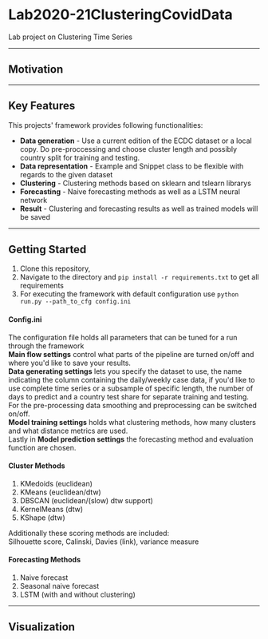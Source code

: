 # Lab2020-21ClusteringCovidData
Lab project on Clustering Time Series

---
## Motivation

---
## Key Features
This projects' framework provides following functionalities:
* **Data generation** - Use a current edition of the ECDC dataset or a local copy. Do pre-proccessing and choose cluster length and possibly country split for training and testing.
* **Data representation** - Example and Snippet class to be flexible with regards to the given dataset
* **Clustering** - Clustering methods based on sklearn and tslearn librarys
* **Forecasting** - Naive forecasting methods as well as a LSTM neural network
* **Result** - Clustering and forecasting results as well as trained models will be saved
---

## Getting Started

1. Clone this repository,
2. Navigate to the directory and `pip install -r requirements.txt` to get all requirements
3. For executing the framework with default configuration use `python run.py --path_to_cfg config.ini`

#### Config.ini
The configuration file holds all parameters that can be tuned for a run through the framework\
**Main flow settings** control what parts of the pipeline are turned on/off and where you'd like to save your results.\
**Data generating settings** lets you specify the dataset to use, the name indicating the column containing the daily/weekly case data, if you'd like to use complete time series or a subsample of specific length, the number of days to predict and a country test share for separate training and testing. For the pre-processing data smoothing and preprocessing can be switched on/off.\
**Model training settings** holds what clustering methods, how many clusters and what distance metrics are used.\
Lastly in **Model prediction settings** the forecasting method and evaluation function are chosen.

#### Cluster Methods
1. KMedoids (euclidean)
2. KMeans (euclidean/dtw)
3. DBSCAN (euclidean/(slow) dtw support)
4. KernelMeans (dtw)
5. KShape (dtw)

Additionally these scoring methods are included:\
Silhouette score, Calinski, Davies (link), variance measure

#### Forecasting Methods
1. Naive forecast
2. Seasonal naive forecast
3. LSTM (with and without clustering)
---

## Visualization
